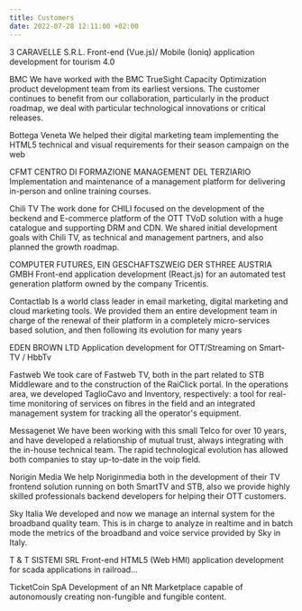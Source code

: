 ```yaml
---
title: Customers
date: 2022-07-28 12:11:00 +02:00
---
```


3 CARAVELLE S.R.L.
Front-end (Vue.js)/ Mobile (Ioniq) application development for tourism 4.0

BMC
We have worked with the BMC TrueSight Capacity Optimization product development team from its earliest versions. The customer continues to benefit from our collaboration, particularly in the product roadmap, we deal with particular technological innovations or critical releases.

Bottega Veneta
We helped their digital marketing team implementing the HTML5 technical and visual requirements for their season campaign on the web

CFMT CENTRO DI FORMAZIONE MANAGEMENT DEL TERZIARIO
Implementation and maintenance of a management platform for delivering in-person and online training courses.

Chili TV
The work done for CHILI focused on the development of the beckend and E-commerce platform of the OTT TVoD solution with a huge catalogue and supporting DRM and CDN. We shared initial development goals with Chili TV, as technical and management partners, and also planned the growth roadmap.

COMPUTER FUTURES, EIN GESCHAFTSZWEIG DER STHREE AUSTRIA GMBH
Front-end application development (React.js) for an automated test generation platform owned by the company Tricentis.

Contactlab
Is a world class leader in email marketing, digital marketing and cloud marketing tools. We provided them an entire development team in charge of the renewal of their platform in a completely micro-services based solution, and then following its evolution for many years

EDEN BROWN LTD
Application development for OTT/Streaming on Smart-TV / HbbTv

Fastweb
We took care of Fastweb TV, both in the part related to STB Middleware and to the construction of the RaiClick portal.
In the operations area, we developed TaglioCavo and Inventory, respectively: a tool for real-time monitoring of services on fibres in the field and an integrated management system for tracking all the operator's equipment.

Messagenet
We have been working with this small Telco for over 10 years, and have developed a relationship of mutual trust, always integrating with the in-house technical team. The rapid technological evolution has allowed both companies to stay up-to-date in the voip field.

Norigin Media
We help Noriginmedia both in the development of their TV frontend solution running on both SmartTV and STB, also we provide highly skilled professionals backend developers for helping their OTT customers.

Sky Italia
We developed and now we manage an internal system for the broadband quality team. This is in charge to analyze in realtime and in batch mode the metrics of the broadband and voice service provided by Sky in Italy.

T & T SISTEMI SRL
Front-end HTML5 (Web HMI) application development for scada applications in railroad...

TicketCoin SpA
Development of an Nft Marketplace capable of autonomously creating non-fungible and fungible content.
